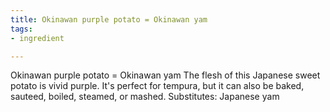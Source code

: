 ```yaml
---
title: Okinawan purple potato = Okinawan yam
tags:
- ingredient

---
```

Okinawan purple potato = Okinawan yam The flesh of this Japanese sweet potato is vivid purple. It's perfect for tempura, but it can also be baked, sauteed, boiled, steamed, or mashed. Substitutes: Japanese yam
